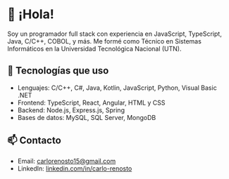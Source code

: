 # 👋 ¡Hola!

Soy un programador full stack con experiencia en JavaScript, TypeScript, Java, C/C++, COBOL, y más. Me formé como Técnico en Sistemas Informáticos en la Universidad Tecnológica Nacional (UTN).
## 💼 Tecnologías que uso
- Lenguajes: C/C++, C#, Java, Kotlin, JavaScript, Python, Visual Basic .NET
- Frontend: TypeScript, React, Angular, HTML y CSS
- Backend: Node.js, Express.js, Spring
- Bases de datos: MySQL, SQL Server, MongoDB
  
## 📫 Contacto
- Email: [carlorenosto15@gmail.com](mailto:carlorenosto15@gmail.com)
- LinkedIn: [linkedin.com/in/carlo-renosto](https://www.linkedin.com/in/carlo-renosto-17a589283/)

<!-- Puedes agregar badges, estadísticas, GIFs, lo que quieras -->

